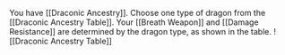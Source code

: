You have [[Draconic Ancestry]]. Choose one type of dragon from the [[Draconic Ancestry Table]]. Your [[Breath Weapon]] and [[Damage Resistance]] are determined by the dragon type, as shown in the table.
![[Draconic Ancestry Table]]